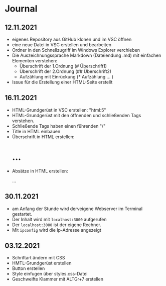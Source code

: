 # Journal

## 12.11.2021
* eigenes Repository aus GitHub klonen und im VSC öffnen
* eine neue Datei in VSC erstellen und bearbeiten
* Ordner in den Schnellzugriff im Windows Explorer verchieben
* Die Auszeichnungssprache Markdown (Dateiendung .md) mit einfachen Elementen verstehen:
    * Überschrift der 1.Ordnung (# Überschrift1)
    * Überschrift der 2.Ordnung (## Überschrift2)
    * Aufzählung mit Einrückung (* Aufzählung ... )
* Issue für die Erstellung einer HTML-Seite erstellt


## 16.11.2021
* HTML-Grundgerüst in VSC erstellen: "html:5"
* HTML-Grundgerüst mit den öffnenden und schließenden Tags verstehen.
* Schließende Tags haben einen führenden "/"
* Title in HTML einbauen
* Überschrift in HTML erstellen: <h1>...</h1>
* Absätze in HTML erstellen: <p>...</p>

## 30.11.2021
* am Anfang der Stunde wird derveigene Webserver im Terminal gestartet.
* Der Inhalt wird mit ```localhost:3000``` aufgerufen 
* Der ```localhost:3000``` ist der eigene Rechner.
* Mit ```ipconfig``` wird die Ip-Adresse angezeigt 

## 03.12.2021
* Schriftart ändern mit CSS
* HMTL-Grundgerüst erstellen 
* Button erstellen 
* Style einfugen über styles.css-Datei
* Geschweifte Klammer mit ALTGr+7 erstellen 